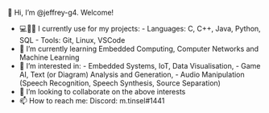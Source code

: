 👋 Hi, I’m @jeffrey-g4. Welcome!

- 💻🤔💭 I currently use for my projects:
         - Languages: C, C++, Java, Python, SQL
         - Tools: Git, Linux, VSCode
- 🌱 I’m currently learning Embedded Computing, Computer Networks and Machine Learning
- 👀 I’m interested in:
         - Embedded Systems, IoT, Data Visualisation, 
         - Game AI, Text (or Diagram) Analysis and Generation, 
         - Audio Manipulation (Speech Recognition, Speech Synthesis, Source Separation)
- 💞️ I’m looking to collaborate on the above interests
- 📫 How to reach me: 
            Discord: m.tinsel#1441


<!---
j-syl-klaxon/j-syl-klaxon is a ✨ special ✨ repository because its `README.md` (this file) appears on your GitHub profile.
You can click the Preview link to take a look at your changes.
--->
